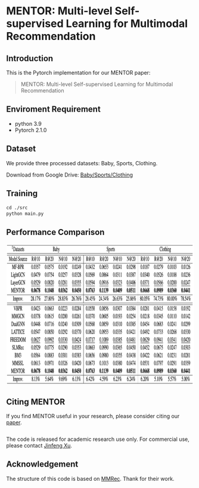 # MENTOR: Multi-level Self-supervised Learning for Multimodal Recommendation

<!-- PROJECT LOGO -->

## Introduction

This is the Pytorch implementation for our MENTOR paper:

>MENTOR: Multi-level Self-supervised Learning for Multimodal Recommendation

## Enviroment Requirement
- python 3.9
- Pytorch 2.1.0

## Dataset

We provide three processed datasets: Baby, Sports, Clothing.

Download from Google Drive: [Baby/Sports/Clothing](https://drive.google.com/drive/folders/1tU4IxYbLXMkp_DbIOPGvCry16uPvolLk)

## Training
  ```
  cd ./src
  python main.py
  ```
## Performance Comparison
<img src="image/result.png" width="900px" height="380px"/>

## Citing MENTOR
If you find MENTOR useful in your research, please consider citing our [paper]().
```

```
The code is released for academic research use only. For commercial use, please contact [Jinfeng Xu](jinfeng.xu0605@gmail.com).


## Acknowledgement
The structure of this code is  based on [MMRec](https://github.com/enoche/MMRec). Thank for their work.